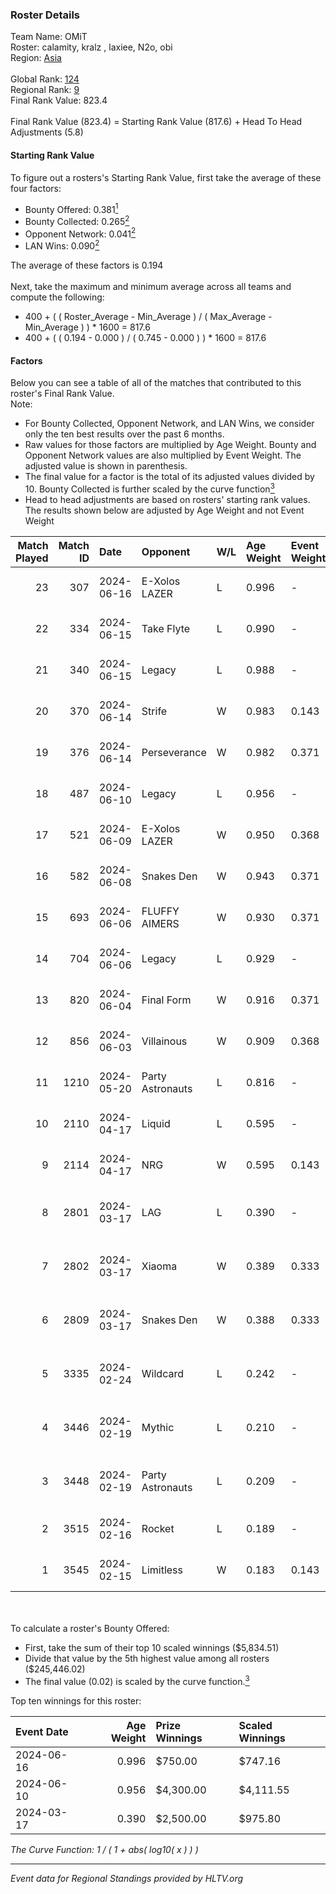 ### Roster Details<br />
Team Name: OMiT<br />
Roster: calamity, kralz , laxiee, N2o, obi<br />
Region: [Asia]( ../standings_asia.md)<br />
<br />
Global Rank: [124](../standings_global.md)<br />
Regional Rank: [9]( ../standings_asia.md)<br />
Final Rank Value:  823.4<br />
<br />
Final Rank Value (823.4) = Starting Rank Value (817.6) + Head To Head Adjustments (5.8)<br />

#### Starting Rank Value<br />
To figure out a rosters's Starting Rank Value, first take the average of these four factors:<br />
- Bounty Offered: 0.381[<sup>1</sup>](#table2)
- Bounty Collected: 0.265[<sup>2</sup>](#table1)
- Opponent Network: 0.041[<sup>2</sup>](#table1)
- LAN Wins: 0.090[<sup>2</sup>](#table1)

The average of these factors is 0.194<br />
<br />
Next, take the maximum and minimum average across all teams and compute the following:<br />
- 400 + ( ( Roster_Average - Min_Average ) / ( Max_Average - Min_Average ) ) * 1600 = 817.6
- 400 + ( ( 0.194 - 0.000 ) / ( 0.745 - 0.000 ) ) * 1600 = 817.6


#### Factors<br />
Below you can see a table of all of the matches that contributed to this roster's Final Rank Value.<br />
Note:<br />

- For Bounty Collected, Opponent Network, and LAN Wins, we consider only the ten best results over the past 6 months.
- Raw values for those factors are multiplied by Age Weight. Bounty and Opponent Network values are also multiplied by Event Weight. The adjusted value is shown in parenthesis.
- The final value for a factor is the total of its adjusted values divided by 10. Bounty Collected is further scaled by the curve function[<sup>3</sup>](#curveFunction)
- Head to head adjustments are based on rosters' starting rank values. The results shown below are adjusted by Age Weight and not Event Weight
<span id="table1"></span><br />


| Match Played | Match ID | Date       | Opponent         | W/L | Age Weight | Event Weight | Bounty Collected | Opponent Network | LAN Wins  | H2H Adj. | Roster                                 |
| -: | -: | :- | :- | :- | :- | :- | :- | :- | :- | -: | :- |
|           23 |      307 | 2024-06-16 | E-Xolos LAZER    | L   | 0.996      | -            | -                | -                | -         |   -15.79 | calamity, kralz , laxiee, N2o, obi     |
|           22 |      334 | 2024-06-15 | Take Flyte       | L   | 0.990      | -            | -                | -                | -         |   -20.77 | calamity, kralz , laxiee, N2o, obi     |
|           21 |      340 | 2024-06-15 | Legacy           | L   | 0.988      | -            | -                | -                | -         |    -5.85 | calamity, kralz , laxiee, N2o, obi     |
|           20 |      370 | 2024-06-14 | Strife           | W   | 0.983      | 0.143        | 0.012 (0.002)    | 0.150 (0.021)    | 0 (0.000) |     9.03 | calamity, kralz , laxiee, N2o, obi     |
|           19 |      376 | 2024-06-14 | Perseverance     | W   | 0.982      | 0.371        | 0.006 (0.002)    | 0.268 (0.097)    | 0 (0.000) |    12.58 | calamity, kralz , laxiee, N2o, obi     |
|           18 |      487 | 2024-06-10 | Legacy           | L   | 0.956      | -            | -                | -                | -         |    -5.47 | calamity, kralz , laxiee, N2o, obi     |
|           17 |      521 | 2024-06-09 | E-Xolos LAZER    | W   | 0.950      | 0.368        | 0.016 (0.006)    | 0.318 (0.111)    | 0 (0.000) |    12.79 | calamity, kralz , laxiee, N2o, obi     |
|           16 |      582 | 2024-06-08 | Snakes Den       | W   | 0.943      | 0.371        | 0.000 (0.000)    | 0.115 (0.040)    | 0 (0.000) |     5.37 | calamity, kralz , laxiee, obi, tmk     |
|           15 |      693 | 2024-06-06 | FLUFFY AIMERS    | W   | 0.930      | 0.371        | 0.005 (0.002)    | 0.142 (0.049)    | 0 (0.000) |     9.28 | calamity, kralz , laxiee, N2o, obi     |
|           14 |      704 | 2024-06-06 | Legacy           | L   | 0.929      | -            | -                | -                | -         |    -5.07 | calamity, kralz , laxiee, N2o, obi     |
|           13 |      820 | 2024-06-04 | Final Form       | W   | 0.916      | 0.371        | 0.005 (0.002)    | 0.079 (0.027)    | 0 (0.000) |     8.80 | calamity, kralz , laxiee, N2o, obi     |
|           12 |      856 | 2024-06-03 | Villainous       | W   | 0.909      | 0.368        | 0.005 (0.002)    | -                | 0 (0.000) |     5.42 | calamity, kralz , laxiee, N2o, obi     |
|           11 |     1210 | 2024-05-20 | Party Astronauts | L   | 0.816      | -            | -                | -                | -         |    -6.92 | calamity, kralz , laxiee, N2o, obi     |
|           10 |     2110 | 2024-04-17 | Liquid           | L   | 0.595      | -            | -                | -                | -         |    -0.26 | calamity, kralz , laxiee, N2o, obi     |
|            9 |     2114 | 2024-04-17 | NRG              | W   | 0.595      | 0.143        | 0.026 (0.002)    | 0.515 (0.044)    | 0 (0.000) |    12.10 | calamity, kralz , laxiee, N2o, obi     |
|            8 |     2801 | 2024-03-17 | LAG              | L   | 0.390      | -            | -                | -                | -         |    -4.14 | arviast, C4LLM3SU3, calamity, N2o, obi |
|            7 |     2802 | 2024-03-17 | Xiaoma           | W   | 0.389      | 0.333        | 0.002 (0.000)    | 0.016 (0.002)    | 1 (0.389) |     2.52 | arviast, C4LLM3SU3, calamity, N2o, obi |
|            6 |     2809 | 2024-03-17 | Snakes Den       | W   | 0.388      | 0.333        | -                | 0.115 (0.015)    | 1 (0.388) |     2.19 | arviast, C4LLM3SU3, calamity, N2o, obi |
|            5 |     3335 | 2024-02-24 | Wildcard         | L   | 0.242      | -            | -                | -                | -         |    -2.30 | C4LLM3SU3, calamity, laxiee, N2o, obi  |
|            4 |     3446 | 2024-02-19 | Mythic           | L   | 0.210      | -            | -                | -                | -         |    -2.86 | C4LLM3SU3, calamity, laxiee, N2o, obi  |
|            3 |     3448 | 2024-02-19 | Party Astronauts | L   | 0.209      | -            | -                | -                | -         |    -1.75 | C4LLM3SU3, calamity, laxiee, N2o, obi  |
|            2 |     3515 | 2024-02-16 | Rocket           | L   | 0.189      | -            | -                | -                | -         |    -5.03 | C4LLM3SU3, calamity, N2o, obi, tmk     |
|            1 |     3545 | 2024-02-15 | Limitless        | W   | 0.183      | 0.143        | 0.002 (0.000)    | 0.214 (0.006)    | -         |     1.89 | C4LLM3SU3, calamity, N2o, obi, tmk     |

<br />
<span id="table2"></span><br />
To calculate a roster's Bounty Offered:<br />

- First, take the sum of their top 10 scaled winnings ($5,834.51)
- Divide that value by the 5th highest value among all rosters ($245,446.02)
- The final value (0.02) is scaled by the curve function.[<sup>3</sup>](#curveFunction)

Top ten winnings for this roster:<br />

| Event Date | Age Weight | Prize Winnings | Scaled Winnings |
| :- | -: | :- | :- |
| 2024-06-16 |      0.996 | $750.00        | $747.16         |
| 2024-06-10 |      0.956 | $4,300.00      | $4,111.55       |
| 2024-03-17 |      0.390 | $2,500.00      | $975.80         |


<span id="curveFunction"></span>_The Curve Function: 1 / ( 1 + abs( log10( x ) ) )_<br />

---
_Event data for Regional Standings provided by HLTV.org_<br />
